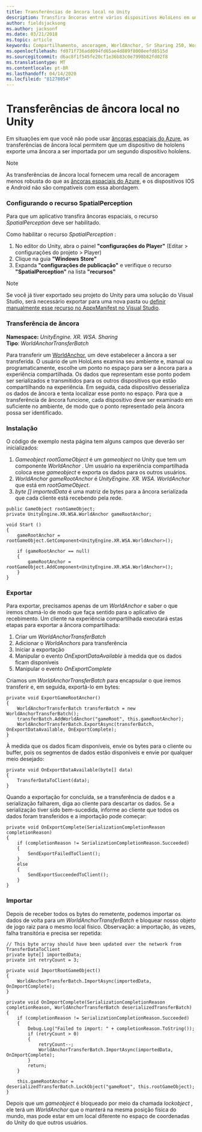 ```yaml
---
title: Transferências de âncora local no Unity
description: Transfira âncoras entre vários dispositivos HoloLens em um aplicativo Unity.
author: fieldsjacksong
ms.author: jacksonf
ms.date: 03/21/2018
ms.topic: article
keywords: Compartilhamento, ancoragem, WorldAnchor, Sr Sharing 250, WorldAnchorTransferBatch, SpatialPerception, transferência, transferência de âncora local, exportação de ancoragem, importação de âncora
ms.openlocfilehash: fd071f736add094fd65ae4d889f8008eefd8515d
ms.sourcegitcommit: d6ac8f1f545fe20cf1e36b83c0e7998b82fd02f8
ms.translationtype: MT
ms.contentlocale: pt-BR
ms.lasthandoff: 04/14/2020
ms.locfileid: "81278054"
---
```

# <a name="local-anchor-transfers-in-unity"></a>Transferências de âncora local no Unity

Em situações em que você não pode usar <a href="https://docs.microsoft.com/azure/spatial-anchors" target="_blank">âncoras espaciais do Azure</a>, as transferências de âncora local permitem que um dispositivo de hololens exporte uma âncora a ser importada por um segundo dispositivo hololens.

>[!NOTE]
>As transferências de âncora local fornecem uma recall de ancoragem menos robusta do que as <a href="https://docs.microsoft.com/azure/spatial-anchors" target="_blank">âncoras espaciais do Azure</a>, e os dispositivos IOS e Android não são compatíveis com essa abordagem.

### <a name="setting-the-spatialperception-capability"></a>Configurando o recurso SpatialPerception

Para que um aplicativo transfira âncoras espaciais, o recurso *SpatialPerception* deve ser habilitado.

Como habilitar o recurso *SpatialPerception* :
1. No editor do Unity, abra o painel **"configurações do Player"** (Editar > configurações do projeto > Player)
2. Clique na guia **"Windows Store"**
3. Expanda **"configurações de publicação"** e verifique o recurso **"SpatialPerception"** na lista **"recursos"**

>[!NOTE]
>Se você já tiver exportado seu projeto do Unity para uma solução do Visual Studio, será necessário exportar para uma nova pasta ou [definir manualmente esse recurso no AppxManifest no Visual Studio](local-anchor-transfers-in-directx.md#set-up-your-app-to-use-the-spatialperception-capability).

### <a name="anchor-transfer"></a>Transferência de âncora

**Namespace:** *UnityEngine. XR. WSA. Sharing*<br>
**Tipo**: *WorldAnchorTransferBatch*

Para transferir um [WorldAnchor](coordinate-systems-in-unity.md), um deve estabelecer a âncora a ser transferida. O usuário de um HoloLens examina seu ambiente e, manual ou programaticamente, escolhe um ponto no espaço para ser a âncora para a experiência compartilhada. Os dados que representam esse ponto podem ser serializados e transmitidos para os outros dispositivos que estão compartilhando na experiência. Em seguida, cada dispositivo desserializa os dados de âncora e tenta localizar esse ponto no espaço. Para que a transferência de âncora funcione, cada dispositivo deve ser examinado em suficiente no ambiente, de modo que o ponto representado pela âncora possa ser identificado.

### <a name="setup"></a>Instalação

O código de exemplo nesta página tem alguns campos que deverão ser inicializados:
1. *Gameobject rootGameObject* é um *gameobject* no Unity que tem um componente *WorldAnchor* . Um usuário na experiência compartilhada coloca esse *gameobject* e exporta os dados para os outros usuários.
2. *WorldAnchor gameRootAnchor* é *UnityEngine. XR. WSA. WorldAnchor* que está em *rootGameObject*.
3. *byte [] importedData* é uma matriz de bytes para a âncora serializada que cada cliente está recebendo pela rede.

```
public GameObject rootGameObject;
private UnityEngine.XR.WSA.WorldAnchor gameRootAnchor;

void Start ()
{
    gameRootAnchor = rootGameObject.GetComponent<UnityEngine.XR.WSA.WorldAnchor>();

    if (gameRootAnchor == null)
    {
        gameRootAnchor = rootGameObject.AddComponent<UnityEngine.XR.WSA.WorldAnchor>();
    }
}
```

### <a name="exporting"></a>Exportar

Para exportar, precisamos apenas de um *WorldAnchor* e saber o que iremos chamá-lo de modo que faça sentido para o aplicativo de recebimento. Um cliente na experiência compartilhada executará estas etapas para exportar a âncora compartilhada:
1. Criar um *WorldAnchorTransferBatch*
2. Adicionar o *WorldAnchors* para transferência
3. Iniciar a exportação
4. Manipular o evento *OnExportDataAvailable* à medida que os dados ficam disponíveis
5. Manipular o evento *OnExportComplete*

Criamos um *WorldAnchorTransferBatch* para encapsular o que iremos transferir e, em seguida, exportá-lo em bytes:

```
private void ExportGameRootAnchor()
{
    WorldAnchorTransferBatch transferBatch = new WorldAnchorTransferBatch();
    transferBatch.AddWorldAnchor("gameRoot", this.gameRootAnchor);
    WorldAnchorTransferBatch.ExportAsync(transferBatch, OnExportDataAvailable, OnExportComplete);
}
```

À medida que os dados ficam disponíveis, envie os bytes para o cliente ou buffer, pois os segmentos de dados estão disponíveis e envie por qualquer meio desejado:

```
private void OnExportDataAvailable(byte[] data)
{
    TransferDataToClient(data);
}
```

Quando a exportação for concluída, se a transferência de dados e a serialização falharem, diga ao cliente para descartar os dados. Se a serialização tiver sido bem-sucedida, informe ao cliente que todos os dados foram transferidos e a importação pode começar:

```
private void OnExportComplete(SerializationCompletionReason completionReason)
{
    if (completionReason != SerializationCompletionReason.Succeeded)
    {
        SendExportFailedToClient();
    }
    else
    {
        SendExportSucceededToClient();
    }
}
```

### <a name="importing"></a>Importar

Depois de receber todos os bytes do remetente, podemos importar os dados de volta para um *WorldAnchorTransferBatch* e bloquear nosso objeto de jogo raiz para o mesmo local físico. Observação: a importação, às vezes, falha transitória e precisa ser repetida:

```
// This byte array should have been updated over the network from TransferDataToClient
private byte[] importedData;
private int retryCount = 3;

private void ImportRootGameObject()
{
    WorldAnchorTransferBatch.ImportAsync(importedData, OnImportComplete);
}

private void OnImportComplete(SerializationCompletionReason completionReason, WorldAnchorTransferBatch deserializedTransferBatch)
{
    if (completionReason != SerializationCompletionReason.Succeeded)
    {
        Debug.Log("Failed to import: " + completionReason.ToString());
        if (retryCount > 0)
        {
            retryCount--;
            WorldAnchorTransferBatch.ImportAsync(importedData, OnImportComplete);
        }
        return;
    }

    this.gameRootAnchor = deserializedTransferBatch.LockObject("gameRoot", this.rootGameObject);
}
```

Depois que um *gameobject* é bloqueado por meio da chamada *lockobject* , ele terá um *WorldAnchor* que o manterá na mesma posição física do mundo, mas pode estar em um local diferente no espaço de coordenadas do Unity do que outros usuários.

